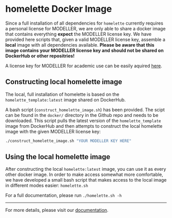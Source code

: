 # homelette Docker Image

Since a full installation of all dependencies for `homelette` currently requires a personal license for MODELLER, we are only able to share a docker image that contains everything **expect** the MODELLER license key. We have provided here scripts that, given a valid MODELLER license key, assemble a **local** image with all dependencies available. **Please be aware that this image contains your MODELLER license key and should not be shared on DockerHub or other repositries!**

A license key for MODELLER for academic use can be easily aquired [here](https://salilab.org/modeller/registration.html). 

## Constructing local homelette image

The local, full installation of homelette is based on the `homelette_template:latest` image shared on DockerHub. 

A bash script (`construct_homelette_image.sh`) has been provided. The scipt can be found in the `docker/` directory in the Github repo and needs to be downloaded. This script pulls the latest version of the `homelette_template` image from DockerHub and then attempts to construct the local homelette image with the given MODELLER license key:

```bash
./construct_homelette_image.sh "YOUR MODELLER KEY HERE"
```


## Using the local homelette image

After constructing the local `homelette:latest` image, you can use it as every other docker image. In order to make access somewhat more comfortable, we have developed a small bash script that makes access to the local image in different modes easier: `homelette.sh`

For a full documentation, please run `./homelette.sh -h`

---

For more details, please visit our [documentation](https://homelette.readthedocs.io/).
